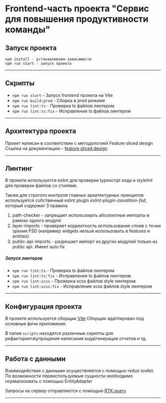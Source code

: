 # Frontend-часть проекта "Сервис для повышения продуктивности команды"

## Запуск проекта

```
npm install - устанавливаем зависимости
npm run start - запуск проекта
```

---

## Скрипты

- `npm run start` - Запуск frontend проекта на Vite
- `npm run build:prod` - Сборка в prod режиме
- `npm run lint:ts` - Проверка ts файлов линтером
- `npm run lint:ts:fix` - Исправление ts файлов линтером

---

## Архитектура проекта

Проект написан в соответствии с методологией Feature sliced design
Ссылка на документацию - [feature sliced design](https://feature-sliced.design/docs/get-started/tutorial)

---

## Линтинг

В проекте используется eslint для проверки typescript кода и stylelint для проверки файлов со стилями.

Также для строгого контроля главных архитектурных принципов
используется собственный eslint plugin _eslint-plugin-zavalition-fsd_,
который содержит 3 правила

1. path-checker - запрещает использовать абсолютные импорты в рамках одного модуля
2. layer-imports - проверяет корректность использования слоев с точки зрения FSD
   (например widgets нельзя использовать в features и entities)
3. public-api-imports - разрешает импорт из других модулей только из public api. Имеет auto fix

##### Запуск линтеров

- `npm run lint:ts` - Проверка ts файлов линтером
- `npm run lint:ts:fix` - Исправление ts файлов линтером
- `npm run lint:scss` - Проверка scss файлов style линтером
- `npm run lint:scss:fix` - Исправление scss файлов style линтером

---

## Конфигурация проекта

В проекте используется сборщик [Vite](/frontend/apps/hr/vite.config.ts)
Сборщик адаптирован под основные фичи приложения.

В папке `scripts` находятся различные скрипты для рефакторинга\упрощения написания кода\генерации отчетов и тд.

---

## Работа с данными

Взаимодействие с данными осуществляется с помощью redux toolkit.
По возможности переиспользуемые сущности необходимо нормализовать с помощью EntityAdapter

Запросы на сервер отправляются с помощью [RTK query](/frontend/apps/hr/src/shared/api/rtkApi.ts)

---
